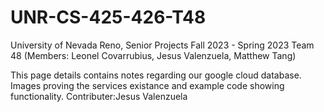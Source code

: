 # UNR-CS-425-426-T48
University of Nevada Reno, Senior Projects Fall 2023 - Spring 2023 Team 48 (Members: Leonel Covarrubius, Jesus Valenzuela, Matthew Tang)

This page details contains notes regarding our google cloud database. Images proving the services existance and example code showing functionality.
Contributer:Jesus Valenzuela
